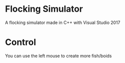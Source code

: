 # Flocking Simulator
A flocking simulator made in C++ with Visual Studio 2017

# Control
You can use the left mouse to create more fish/boids

